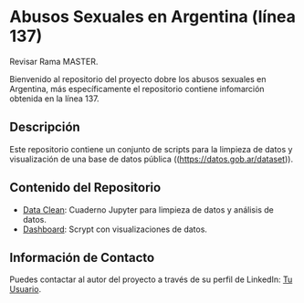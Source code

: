 <!-- markdown -->
# Abusos Sexuales en Argentina (línea 137) 
<P>Revisar Rama MASTER.</P>
Bienvenido al repositorio del proyecto dobre los abusos sexuales en Argentina, más específicamente el repositorio contiene infomarción obtenida en la línea 137.

## Descripción
Este repositorio contiene un conjunto de scripts para la limpieza de datos y visualización de una base de datos pública ((https://datos.gob.ar/dataset)).

## Contenido del Repositorio
- [Data Clean](https://github.com/jtbigdata/AbusoSexual_linea137/blob/master/Intervenciones137.ipynb): Cuaderno Jupyter para limpieza de datos y análisis de datos.
- [Dashboard](https://github.com/jtbigdata/AbusoSexual_linea137/blob/master/Dash1.py): Scrypt con visualizaciones de datos.
<!-- Agrega más elementos según sea necesario -->


## Información de Contacto
Puedes contactar al autor del proyecto a través de su perfil de LinkedIn: [Tu Usuario](https://www.linkedin.com/in/julio-c%C3%A9sar-torres-pati%C3%B1o-78492696/).
